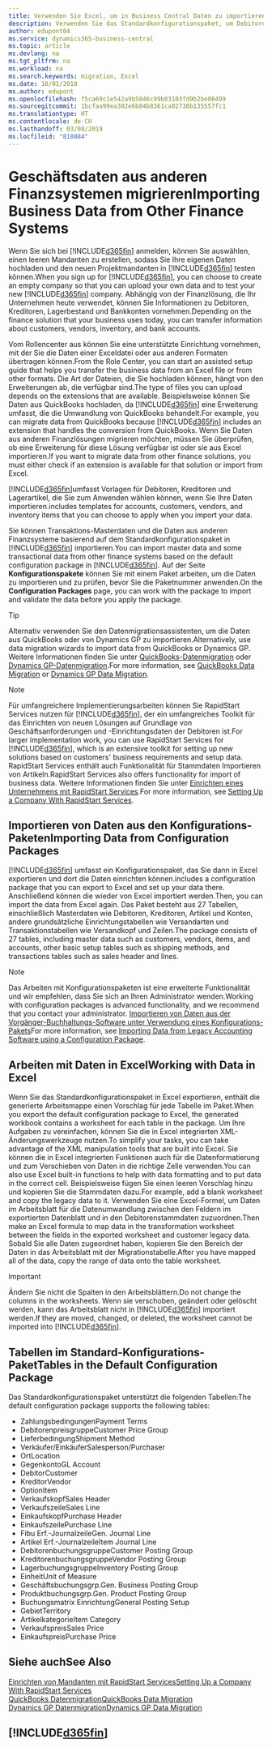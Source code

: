 ```yaml
---
title: Verwenden Sie Excel, um in Business Central Daten zu importieren | Microsoft Docs
description: Verwenden Sie das Standardkonfigurationspaket, um Debitorendaten in Excel hinzuzufügen und Daten nach Business Central zu importieren.
author: edupont04
ms.service: dynamics365-business-central
ms.topic: article
ms.devlang: na
ms.tgt_pltfrm: na
ms.workload: na
ms.search.keywords: migration, Excel
ms.date: 10/01/2018
ms.author: edupont
ms.openlocfilehash: f5ca69c1e542a9b5846c99b03103fd9b2be86499
ms.sourcegitcommit: 1bcfaa99ea302e6b84b8361ca02730b135557fc1
ms.translationtype: HT
ms.contentlocale: de-CH
ms.lasthandoff: 03/08/2019
ms.locfileid: "818884"
---
```

# <a name="importing-business-data-from-other-finance-systems"></a><span data-ttu-id="ee635-103">Geschäftsdaten aus anderen Finanzsystemen migrieren</span><span class="sxs-lookup"><span data-stu-id="ee635-103">Importing Business Data from Other Finance Systems</span></span>
<span data-ttu-id="ee635-104">Wenn Sie sich bei [!INCLUDE[d365fin](includes/d365fin_md.md)] anmelden, können Sie auswählen, einen leeren Mandanten zu erstellen, sodass Sie Ihre eigenen Daten hochladen und den neuen Projektmandanten in [!INCLUDE[d365fin](includes/d365fin_md.md)] testen können.</span><span class="sxs-lookup"><span data-stu-id="ee635-104">When you sign up for [!INCLUDE[d365fin](includes/d365fin_md.md)], you can choose to create an empty company so that you can upload your own data and to test your new [!INCLUDE[d365fin](includes/d365fin_md.md)] company.</span></span> <span data-ttu-id="ee635-105">Abhängig von der Finanzlösung, die Ihr Unternehmen heute verwendet, können Sie Informationen zu Debitoren, Kreditoren, Lagerbestand und Bankkonten vornehmen.</span><span class="sxs-lookup"><span data-stu-id="ee635-105">Depending on the finance solution that your business uses today, you can transfer information about customers, vendors, inventory, and bank accounts.</span></span>  

<span data-ttu-id="ee635-106">Vom Rollencenter aus können Sie eine unterstützte Einrichtung vornehmen, mit der Sie die Daten einer Exceldatei oder aus anderen Formaten übertragen können.</span><span class="sxs-lookup"><span data-stu-id="ee635-106">From the Role Center, you can start an assisted setup guide that helps you transfer the business data from an Excel file or from other formats.</span></span> <span data-ttu-id="ee635-107">Die Art der Dateien, die Sie hochladen können, hängt von den Erweiterungen ab, die verfügbar sind.</span><span class="sxs-lookup"><span data-stu-id="ee635-107">The type of files you can upload depends on the extensions that are available.</span></span> <span data-ttu-id="ee635-108">Beispielsweise können Sie Daten aus QuickBooks hochladen, da [!INCLUDE[d365fin](includes/d365fin_md.md)] eine Erweiterung umfasst, die die Umwandlung von QuickBooks behandelt.</span><span class="sxs-lookup"><span data-stu-id="ee635-108">For example, you can migrate data from QuickBooks because [!INCLUDE[d365fin](includes/d365fin_md.md)] includes an extension that handles the conversion from QuickBooks.</span></span> <span data-ttu-id="ee635-109">Wenn Sie Daten aus anderen Finanzlösungen migrieren möchten, müssen Sie überprüfen, ob eine Erweiterung für diese Lösung verfügbar ist oder sie aus Excel importieren.</span><span class="sxs-lookup"><span data-stu-id="ee635-109">If you want to migrate data from other finance solutions, you must either check if an extension is available for that solution or import from Excel.</span></span>  

[!INCLUDE[d365fin](includes/d365fin_md.md)]<span data-ttu-id="ee635-110">umfasst Vorlagen für Debitoren, Kreditoren und Lagerartikel, die Sie zum Anwenden wählen können, wenn Sie Ihre Daten importieren.</span><span class="sxs-lookup"><span data-stu-id="ee635-110">includes templates for accounts, customers, vendors, and inventory items that you can choose to apply when you import your data.</span></span>

<span data-ttu-id="ee635-111">Sie können Transaktions-Masterdaten und die Daten aus anderen Finanzsysteme basierend auf dem Standardkonfigurationspaket in [!INCLUDE[d365fin](includes/d365fin_md.md)] importieren.</span><span class="sxs-lookup"><span data-stu-id="ee635-111">You can import master data and some transactional data from other finance systems based on the default configuration package in [!INCLUDE[d365fin](includes/d365fin_md.md)].</span></span> <span data-ttu-id="ee635-112">Auf der Seite **Konfigurationspakete** können Sie mit einem Paket arbeiten, um die Daten zu importieren und zu prüfen, bevor Sie die Paketnummer anwenden.</span><span class="sxs-lookup"><span data-stu-id="ee635-112">On the **Configuration Packages** page, you can work with the package to import and validate the data before you apply the package.</span></span>  

> [!TIP]  
> <span data-ttu-id="ee635-113">Alternativ verwenden Sie den Datenmigrationsassistenten, um die Daten aus QuickBooks oder von Dynamics GP zu importieren.</span><span class="sxs-lookup"><span data-stu-id="ee635-113">Alternatively, use data migration wizards to import data from QuickBooks or Dynamics GP.</span></span> <span data-ttu-id="ee635-114">Weitere Informationen finden Sie unter [QuickBooks-Datenmigration](ui-extensions-quickbooks-data-migration.md) oder [Dynamics GP-Datenmigration](ui-extensions-dynamicsgp-data-migration.md).</span><span class="sxs-lookup"><span data-stu-id="ee635-114">For more information, see [QuickBooks Data Migration](ui-extensions-quickbooks-data-migration.md) or [Dynamics GP Data Migration](ui-extensions-dynamicsgp-data-migration.md).</span></span>

> [!NOTE]  
> <span data-ttu-id="ee635-115">Für umfangreichere Implementierungsarbeiten können Sie RapidStart Services nutzen für [!INCLUDE[d365fin](includes/d365fin_md.md)], der ein umfangreiches Toolkit für das Einrichten von neuen Lösungen auf Grundlage von Geschäftsanforderungen und -Einrichtungsdaten der Debitoren ist.</span><span class="sxs-lookup"><span data-stu-id="ee635-115">For larger implementation work, you can use RapidStart Services for [!INCLUDE[d365fin](includes/d365fin_md.md)], which is an extensive toolkit for setting up new solutions based on customers' business requirements and setup data.</span></span> <span data-ttu-id="ee635-116">RapidStart Services enthält auch Funktionalität für Stammdaten Importieren von Artikeln.</span><span class="sxs-lookup"><span data-stu-id="ee635-116">RapidStart Services also offers functionality for import of business data.</span></span> <span data-ttu-id="ee635-117">Weitere Informationen finden Sie unter [Einrichten eines Unternehmens mit RapidStart Services](admin-set-up-a-company-with-rapidstart.md).</span><span class="sxs-lookup"><span data-stu-id="ee635-117">For more information, see [Setting Up a Company With RapidStart Services](admin-set-up-a-company-with-rapidstart.md).</span></span>

## <a name="importing-data-from-configuration-packages"></a><span data-ttu-id="ee635-118">Importieren von Daten aus den Konfigurations-Paketen</span><span class="sxs-lookup"><span data-stu-id="ee635-118">Importing Data from Configuration Packages</span></span>
[!INCLUDE[d365fin](includes/d365fin_md.md)] <span data-ttu-id="ee635-119">umfasst ein Konfigurationspaket, das Sie dann in Excel exportieren und dort die Daten einrichten können.</span><span class="sxs-lookup"><span data-stu-id="ee635-119">includes a configuration package that you can export to Excel and set up your data there.</span></span> <span data-ttu-id="ee635-120">Anschließend können die wieder von Excel importiert werden.</span><span class="sxs-lookup"><span data-stu-id="ee635-120">Then, you can import the data from Excel again.</span></span> <span data-ttu-id="ee635-121">Das Paket besteht aus 27 Tabellen, einschließlich Masterdaten wie Debitoren, Kreditoren, Artikel und Konten, andere grundsätzliche Einrichtungstabellen wie Versandarten und Transaktionstabellen wie Versandkopf und Zeilen.</span><span class="sxs-lookup"><span data-stu-id="ee635-121">The package consists of 27 tables, including master data such as customers, vendors, items, and accounts, other basic setup tables such as shipping methods, and transactions tables such as sales header and lines.</span></span>  

> [!NOTE]  
>   <span data-ttu-id="ee635-122">Das Arbeiten mit Konfigurationspaketen ist eine erweiterte Funktionalität und wir empfehlen, dass Sie sich an Ihren Administrator wenden.</span><span class="sxs-lookup"><span data-stu-id="ee635-122">Working with configuration packages is advanced functionality, and we recommend that you contact your administrator.</span></span> <span data-ttu-id="ee635-123">[Importieren von Daten aus der Vorgänger-Buchhaltungs-Software unter Verwendung eines Konfigurations-Pakets](across-import-data-configuration-packages.md)</span><span class="sxs-lookup"><span data-stu-id="ee635-123">For more information, see [Importing Data from Legacy Accounting Software using a Configuration Package](across-import-data-configuration-packages.md).</span></span>

## <a name="working-with-data-in-excel"></a><span data-ttu-id="ee635-124">Arbeiten mit Daten in Excel</span><span class="sxs-lookup"><span data-stu-id="ee635-124">Working with Data in Excel</span></span>
<span data-ttu-id="ee635-125">Wenn Sie das Standardkonfigurationspaket in Excel exportieren, enthält die generierte Arbeitsmappe einen Vorschlag für jede Tabelle im Paket.</span><span class="sxs-lookup"><span data-stu-id="ee635-125">When you export the default configuration package to Excel, the generated workbook contains a worksheet for each table in the package.</span></span> <span data-ttu-id="ee635-126">Um Ihre Aufgaben zu vereinfachen, können Sie die in Excel integrierten XML-Änderungswerkzeuge nutzen.</span><span class="sxs-lookup"><span data-stu-id="ee635-126">To simplify your tasks, you can take advantage of the XML manipulation tools that are built into Excel.</span></span> <span data-ttu-id="ee635-127">Sie können die in Excel integrierten Funktionen auch für die Datenformatierung und zum Verschieben von Daten in die richtige Zelle verwenden.</span><span class="sxs-lookup"><span data-stu-id="ee635-127">You can also use Excel built-in functions to help with data formatting and to put data in the correct cell.</span></span> <span data-ttu-id="ee635-128">Beispielsweise fügen Sie einen leeren Vorschlag hinzu und kopieren Sie die Stammdaten dazu.</span><span class="sxs-lookup"><span data-stu-id="ee635-128">For example, add a blank worksheet and copy the legacy data to it.</span></span> <span data-ttu-id="ee635-129">Verwenden Sie eine Excel-Formel, um Daten im Arbeitsblatt für die Datenumwandlung zwischen den Feldern im exportierten Datenblatt und in den Debitorenstammdaten zuzuordnen.</span><span class="sxs-lookup"><span data-stu-id="ee635-129">Then make an Excel formula to map data in the transformation worksheet between the fields in the exported worksheet and customer legacy data.</span></span> <span data-ttu-id="ee635-130">Sobald Sie alle Daten zugeordnet haben, kopieren Sie den Bereich der Daten in das Arbeitsblatt mit der Migrationstabelle.</span><span class="sxs-lookup"><span data-stu-id="ee635-130">After you have mapped all of the data, copy the range of data onto the table worksheet.</span></span>  

> [!IMPORTANT]  
>  <span data-ttu-id="ee635-131">Ändern Sie nicht die Spalten in den Arbeitsblättern.</span><span class="sxs-lookup"><span data-stu-id="ee635-131">Do not change the columns in the worksheets.</span></span> <span data-ttu-id="ee635-132">Wenn sie verschoben, geändert oder gelöscht werden, kann das Arbeitsblatt nicht in [!INCLUDE[d365fin](includes/d365fin_md.md)] importiert werden.</span><span class="sxs-lookup"><span data-stu-id="ee635-132">If they are moved, changed, or deleted, the worksheet cannot be imported into [!INCLUDE[d365fin](includes/d365fin_md.md)].</span></span>

## <a name="tables-in-the-default-configuration-package"></a><span data-ttu-id="ee635-133">Tabellen im Standard-Konfigurations-Paket</span><span class="sxs-lookup"><span data-stu-id="ee635-133">Tables in the Default Configuration Package</span></span>
<span data-ttu-id="ee635-134">Das Standardkonfigurationspaket unterstützt die folgenden Tabellen:</span><span class="sxs-lookup"><span data-stu-id="ee635-134">The default configuration package supports the following tables:</span></span>

-   <span data-ttu-id="ee635-135">Zahlungsbedingungen</span><span class="sxs-lookup"><span data-stu-id="ee635-135">Payment Terms</span></span>
-   <span data-ttu-id="ee635-136">Debitorenpreisgruppe</span><span class="sxs-lookup"><span data-stu-id="ee635-136">Customer Price Group</span></span>
-   <span data-ttu-id="ee635-137">Lieferbedingung</span><span class="sxs-lookup"><span data-stu-id="ee635-137">Shipment Method</span></span>
-   <span data-ttu-id="ee635-138">Verkäufer/Einkäufer</span><span class="sxs-lookup"><span data-stu-id="ee635-138">Salesperson/Purchaser</span></span>
-   <span data-ttu-id="ee635-139">Ort</span><span class="sxs-lookup"><span data-stu-id="ee635-139">Location</span></span>
-   <span data-ttu-id="ee635-140">Gegenkonto</span><span class="sxs-lookup"><span data-stu-id="ee635-140">GL Account</span></span>
-   <span data-ttu-id="ee635-141">Debitor</span><span class="sxs-lookup"><span data-stu-id="ee635-141">Customer</span></span>
-   <span data-ttu-id="ee635-142">Kreditor</span><span class="sxs-lookup"><span data-stu-id="ee635-142">Vendor</span></span>
-   <span data-ttu-id="ee635-143">Option</span><span class="sxs-lookup"><span data-stu-id="ee635-143">Item</span></span>
-   <span data-ttu-id="ee635-144">Verkaufskopf</span><span class="sxs-lookup"><span data-stu-id="ee635-144">Sales Header</span></span>
-   <span data-ttu-id="ee635-145">Verkaufszeile</span><span class="sxs-lookup"><span data-stu-id="ee635-145">Sales Line</span></span>
-   <span data-ttu-id="ee635-146">Einkaufskopf</span><span class="sxs-lookup"><span data-stu-id="ee635-146">Purchase Header</span></span>
-   <span data-ttu-id="ee635-147">Einkaufszeile</span><span class="sxs-lookup"><span data-stu-id="ee635-147">Purchase Line</span></span>
-   <span data-ttu-id="ee635-148">Fibu Erf.-Journalzeile</span><span class="sxs-lookup"><span data-stu-id="ee635-148">Gen. Journal Line</span></span>
-   <span data-ttu-id="ee635-149">Artikel Erf.-Journalzeile</span><span class="sxs-lookup"><span data-stu-id="ee635-149">Item Journal Line</span></span>
-   <span data-ttu-id="ee635-150">Debitorenbuchungsgruppe</span><span class="sxs-lookup"><span data-stu-id="ee635-150">Customer Posting Group</span></span>
-   <span data-ttu-id="ee635-151">Kreditorenbuchungsgruppe</span><span class="sxs-lookup"><span data-stu-id="ee635-151">Vendor Posting Group</span></span>
-   <span data-ttu-id="ee635-152">Lagerbuchungsgruppe</span><span class="sxs-lookup"><span data-stu-id="ee635-152">Inventory Posting Group</span></span>
-   <span data-ttu-id="ee635-153">Einheit</span><span class="sxs-lookup"><span data-stu-id="ee635-153">Unit of Measure</span></span>
-   <span data-ttu-id="ee635-154">Geschäftsbuchungsgrp.</span><span class="sxs-lookup"><span data-stu-id="ee635-154">Gen. Business Posting Group</span></span>
-   <span data-ttu-id="ee635-155">Produktbuchungsgrp.</span><span class="sxs-lookup"><span data-stu-id="ee635-155">Gen. Product Posting Group</span></span>
-   <span data-ttu-id="ee635-156">Buchungsmatrix Einrichtung</span><span class="sxs-lookup"><span data-stu-id="ee635-156">General Posting Setup</span></span>
-   <span data-ttu-id="ee635-157">Gebiet</span><span class="sxs-lookup"><span data-stu-id="ee635-157">Territory</span></span>
-   <span data-ttu-id="ee635-158">Artikelkategorie</span><span class="sxs-lookup"><span data-stu-id="ee635-158">Item Category</span></span>
-   <span data-ttu-id="ee635-159">Verkaufspreis</span><span class="sxs-lookup"><span data-stu-id="ee635-159">Sales Price</span></span>
-   <span data-ttu-id="ee635-160">Einkaufspreis</span><span class="sxs-lookup"><span data-stu-id="ee635-160">Purchase Price</span></span>

## <a name="see-also"></a><span data-ttu-id="ee635-161">Siehe auch</span><span class="sxs-lookup"><span data-stu-id="ee635-161">See Also</span></span>
[<span data-ttu-id="ee635-162">Einrichten von Mandanten mit RapidStart Services</span><span class="sxs-lookup"><span data-stu-id="ee635-162">Setting Up a Company With RapidStart Services</span></span>](admin-set-up-a-company-with-rapidstart.md)  
[<span data-ttu-id="ee635-163">QuickBooks Datenmigration</span><span class="sxs-lookup"><span data-stu-id="ee635-163">QuickBooks Data Migration</span></span>](ui-extensions-quickbooks-data-migration.md)  
[<span data-ttu-id="ee635-164">Dynamics GP Datenmigration</span><span class="sxs-lookup"><span data-stu-id="ee635-164">Dynamics GP Data Migration</span></span>](ui-extensions-dynamicsgp-data-migration.md)  

## [!INCLUDE[d365fin](includes/free_trial_md.md)]  
 

